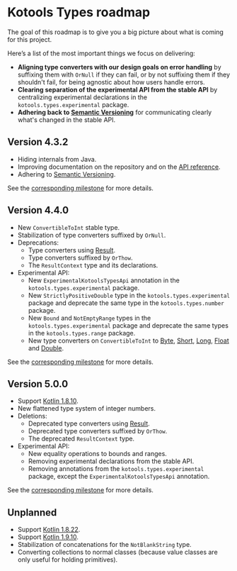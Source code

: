 # Kotools Types roadmap

The goal of this roadmap is to give you a big picture about what is coming for
this project.

Here’s a list of the most important things we focus on delivering:

- **Aligning type converters with our design goals on error handling** by
  suffixing them with `OrNull` if they can fail, or by not suffixing them if
  they shouldn't fail, for being agnostic about how users handle errors.
- **Clearing separation of the experimental API from the stable API** by
  centralizing experimental declarations in the `kotools.types.experimental`
  package.
- **Adhering back to [Semantic Versioning][semantic-versioning]** for
  communicating clearly what's changed in the stable API.

## Version 4.3.2 <a id="v4.3.2"></a>

- Hiding internals from Java.
- Improving documentation on the repository and on the
  [API reference][api-reference].
- Adhering to [Semantic Versioning][semantic-versioning].

See the [corresponding milestone][milestone-4.3.2] for more details.

## Version 4.4.0 <a id="v4.4.0"></a>

- New `ConvertibleToInt` stable type.
- Stabilization of type converters suffixed by `OrNull`.
- Deprecations:
    - Type converters using [Result][kotlin.result].
    - Type converters suffixed by `OrThow`.
    - The `ResultContext` type and its declarations.
- Experimental API:
    - New `ExperimentalKotoolsTypesApi` annotation in the
      `kotools.types.experimental` package.
    - New `StrictlyPositiveDouble` type in the `kotools.types.experimental`
      package and deprecate the same type in the `kotools.types.number` package.
    - New `Bound` and `NotEmptyRange` types in the `kotools.types.experimental`
      package and deprecate the same types in the `kotools.types.range` package.
    - New type converters on `ConvertibleToInt` to [Byte][kotlin.byte],
      [Short][kotlin.short], [Long][kotlin.long], [Float][kotlin.float] and
      [Double][kotlin.double].

See the [corresponding milestone][milestone-4.4.0] for more details.

## Version 5.0.0 <a id="v5.0.0"></a>

- Support [Kotlin 1.8.10][kotlin-1.8.10].
- New flattened type system of integer numbers.
- Deletions:
    - Deprecated type converters using [Result][kotlin.result].
    - Deprecated type converters suffixed by `OrThow`.
    - The deprecated `ResultContext` type.
- Experimental API:
    - New equality operations to bounds and ranges.
    - Removing experimental declarations from the stable API.
    - Removing annotations from the `kotools.types.experimental` package, except
      the `ExperimentalKotoolsTypesApi` annotation.

See the [corresponding milestone][milestone-5.0.0] for more details.

## Unplanned

- Support [Kotlin 1.8.22][kotlin-1.8.22].
- Support [Kotlin 1.9.10][kotlin-1.9.10].
- Stabilization of concatenations for the `NotBlankString` type.
- Converting collections to normal classes (because value classes are only
  useful for holding primitives).

[api-reference]: https://types.kotools.org
[kotlin-1.8.10]: https://github.com/JetBrains/kotlin/releases/tag/v1.8.10
[kotlin-1.8.22]: https://github.com/JetBrains/kotlin/releases/tag/v1.8.22
[kotlin-1.9.10]: https://github.com/JetBrains/kotlin/releases/tag/v1.9.10
[kotlin.byte]: https://kotlinlang.org/api/latest/jvm/stdlib/kotlin/-byte
[kotlin.double]: https://kotlinlang.org/api/latest/jvm/stdlib/kotlin/-double
[kotlin.float]: https://kotlinlang.org/api/latest/jvm/stdlib/kotlin/-float
[kotlin.long]: https://kotlinlang.org/api/latest/jvm/stdlib/kotlin/-long
[kotlin.result]: https://kotlinlang.org/api/latest/jvm/stdlib/kotlin/-result
[kotlin.short]: https://kotlinlang.org/api/latest/jvm/stdlib/kotlin/-short
[milestone-4.3.2]: https://github.com/kotools/types/milestone/22
[milestone-4.4.0]: https://github.com/kotools/types/milestone/7
[milestone-5.0.0]: https://github.com/kotools/types/milestone/27
[semantic-versioning]: https://semver.org
